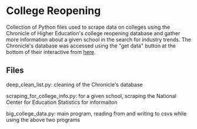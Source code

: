 # College Reopening
Collection of Python files used to scrape data on colleges using the Chronicle of Higher Education's college reopening database and gather more information about a given school in the search for industry trends. The Chronicle's database was accessed using the "get data" button at the bottom of their interactive from [here](https://www.chronicle.com/article/Here-s-a-List-of-Colleges-/248626?cid=wcontentgrid_hp_1b).

## Files
deep_clean_list.py: cleaning of the Chronicle's database

scraping_for_college_info.py: for a given school, scraping the National Center for Education Statistics for informaiton

big_college_data.py: main program, reading from and writing to csvs while using the above two programs



